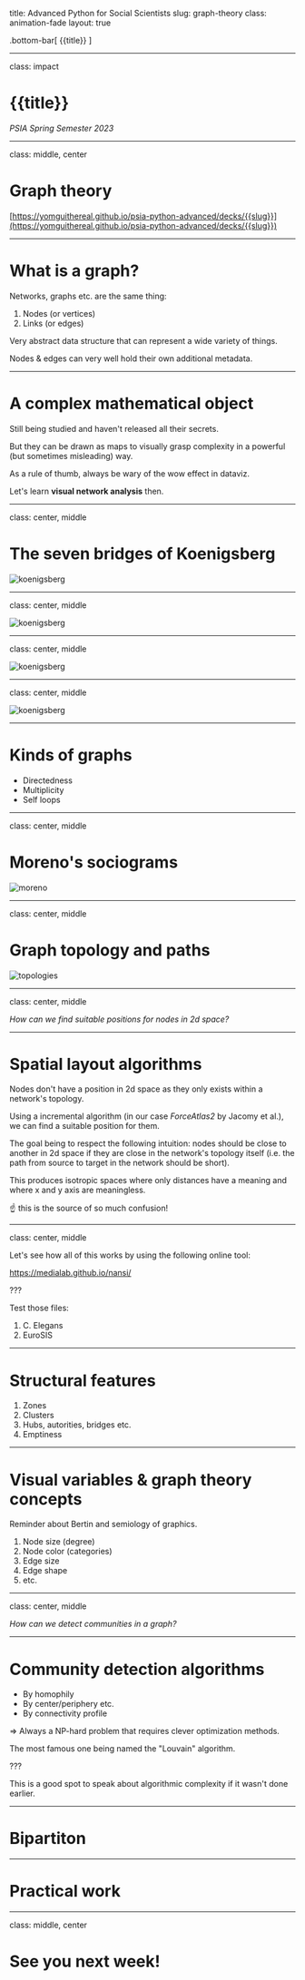 title: Advanced Python for Social Scientists
slug: graph-theory
class: animation-fade
layout: true

<!-- This slide will serve as the base layout for all your slides -->

.bottom-bar[
  {{title}}
]

---

class: impact

# {{title}}

_PSIA Spring Semester 2023_

---

class: middle, center

# Graph theory

[https://yomguithereal.github.io/psia-python-advanced/decks/{{slug}}](https://yomguithereal.github.io/psia-python-advanced/decks/{{slug}})

---

# What is a graph?

Networks, graphs etc. are the same thing:

1. Nodes (or vertices)
2. Links (or edges)

Very abstract data structure that can represent a wide variety of things.

Nodes & edges can very well hold their own additional metadata.

---

# A complex mathematical object

Still being studied and haven't released all their secrets.

But they can be drawn as maps to visually grasp complexity in a powerful (but sometimes misleading) way.

As a rule of thumb, always be wary of the wow effect in dataviz.

Let's learn **visual network analysis** then.

---

class: center, middle

# The seven bridges of Koenigsberg

![koenigsberg](./img/koenigsberg-sketch.png)

---

class: center, middle

![koenigsberg](./img/koenigsberg.png)

---

class: center, middle

![koenigsberg](./img/koenigsberg-bridges.png)

---

class: center, middle

![koenigsberg](./img/koenigsberg-graph.png)

---

# Kinds of graphs

- Directedness
- Multiplicity
- Self loops

---

class: center, middle

# Moreno's sociograms

![moreno](./img/moreno.jpg)

---

class: center, middle

# Graph topology and paths

![topologies](./img/graph-morphologies.jpeg)

---

class: center, middle

*How can we find suitable positions for nodes in 2d space?*

---

# Spatial layout algorithms

Nodes don't have a position in 2d space as they only exists within a network's topology.

Using a incremental algorithm (in our case *ForceAtlas2* by Jacomy et al.), we can find a suitable position for them.

The goal being to respect the following intuition: nodes should be close to another in 2d space if they are close in the network's topology itself (i.e. the path from source to target in the network should be short).

This produces isotropic spaces where only distances have a meaning and where x and y axis are meaningless.

☝️ this is the source of so much confusion!

---

class: center, middle

Let's see how all of this works by using the following online tool:

https://medialab.github.io/nansi/

???

Test those files:

1. C. Elegans
2. EuroSIS

---

# Structural features

1. Zones
2. Clusters
3. Hubs, autorities, bridges etc.
4. Emptiness

---

# Visual variables & graph theory concepts

Reminder about Bertin and semiology of graphics.

1. Node size (degree)
2. Node color (categories)
3. Edge size
4. Edge shape
5. etc.

---

class: center, middle

*How can we detect communities in a graph?*

---

# Community detection algorithms

* By homophily
* By center/periphery etc.
* By connectivity profile

=> Always a NP-hard problem that requires clever optimization methods.

The most famous one being named the "Louvain" algorithm.

???

This is a good spot to speak about algorithmic complexity if it wasn't done earlier.

---

# Bipartiton

---

# Practical work

---

class: middle, center

# See you next week!
